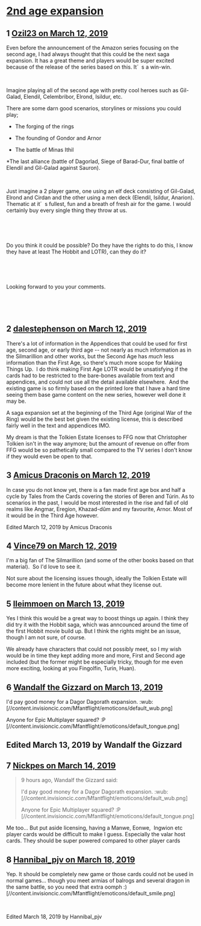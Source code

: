 # [2nd age expansion](https://community.fantasyflightgames.com/topic/292114-2nd-age-expansion/)

## 1 [Ozil23 on March 12, 2019](https://community.fantasyflightgames.com/topic/292114-2nd-age-expansion/?do=findComment&comment=3646295)

Even before the announcement of the Amazon series focusing on the second age, I had always thought that this could be the next saga expansion. It has a great theme and players would be super excited because of the release of the series based on this. It´  s a win-win. 

 

Imagine playing all of the second age with pretty cool heroes such as Gil-Galad, Elendil, Celembribor, Elrond, Isildur, etc. 

There are some darn good scenarios, storylines or missions you could play; 

* The forging of the rings

* The founding of Gondor and Arnor

* The battle of Minas Ithil

*The last alliance (battle of Dagorlad, Siege of Barad-Dur, final battle of Elendil and Gil-Galad against Sauron).

 

Just imagine a 2 player game, one using an elf deck consisting of Gil-Galad, Elrond and Cirdan and the other using a men deck (Elendil, Isildur, Anarion). Thematic at it´  s fullest, fun and a breath of fresh air for the game. I would certainly buy every single thing they throw at us. 

 

 

Do you think it could be possible? Do they have the rights to do this, I know they have at least The Hobbit and LOTR), can they do it?

 

 

Looking forward to you your comments. 

 

 

## 2 [dalestephenson on March 12, 2019](https://community.fantasyflightgames.com/topic/292114-2nd-age-expansion/?do=findComment&comment=3646324)

There's a lot of information in the Appendices that could be used for first age, second age, or early third age -- not nearly as much information as in the Silmarillion and other works, but the Second Age has *much* less information than the First Age, so there's much more scope for Making Things Up.  I do think making First Age LOTR would be unsatisfying if the cards had to be restricted to the bare-bones available from text and appendices, and could not use all the detail available elsewhere.  And the existing game is so firmly based on the printed lore that I have a hard time seeing them base game content on the new series, however well done it may be.

A saga expansion set at the beginning of the Third Age (original War of the Ring) would be the best bet given the existing license, this is described fairly well in the text and appendices IMO.

My dream is that the Tolkien Estate licenses to FFG now that Christopher Tolkien isn't in the way anymore; but the amount of revenue on offer from FFG would be so pathetically small compared to the TV series I don't know if they would even be open to that.

## 3 [Amicus Draconis on March 12, 2019](https://community.fantasyflightgames.com/topic/292114-2nd-age-expansion/?do=findComment&comment=3646406)

In case you do not know yet, there is a fan made first age box and half a cycle by Tales from the Cards covering the stories of Beren and Túrin. As to scenarios in the past, I would be most interested in the rise and fall of old realms like Angmar, Eregion, Khazad-dûm and my favourite, Arnor. Most of it would be in the Third Age however.

Edited March 12, 2019 by Amicus Draconis

## 4 [Vince79 on March 12, 2019](https://community.fantasyflightgames.com/topic/292114-2nd-age-expansion/?do=findComment&comment=3646428)

I'm a big fan of The Silmarillion (and some of the other books based on that material).  So I'd love to see it.  

Not sure about the licensing issues though, ideally the Tolkien Estate will become more lenient in the future about what they license out.

## 5 [lleimmoen on March 13, 2019](https://community.fantasyflightgames.com/topic/292114-2nd-age-expansion/?do=findComment&comment=3646638)

Yes I think this would be a great way to boost things up again. I think they did try it with the Hobbit saga, which was anncounced around the time of the first Hobbit movie build up. But I think the rights might be an issue, though I am not sure, of course.

We already have characters that could not possibly meet, so I my wish would be in time they kept adding more and more, First and Second age included (but the former might be especially tricky, though for me even more exciting, looking at you Fingolfin, Turin, Huan).

## 6 [Wandalf the Gizzard on March 13, 2019](https://community.fantasyflightgames.com/topic/292114-2nd-age-expansion/?do=findComment&comment=3647146)

I'd pay good money for a Dagor Dagorath expansion. :wub: [//content.invisioncic.com/Mfantflight/emoticons/default_wub.png]

Anyone for Epic Multiplayer squared? :P [//content.invisioncic.com/Mfantflight/emoticons/default_tongue.png]

Edited March 13, 2019 by Wandalf the Gizzard
-

## 7 [Nickpes on March 14, 2019](https://community.fantasyflightgames.com/topic/292114-2nd-age-expansion/?do=findComment&comment=3647455)

> 9 hours ago, Wandalf the Gizzard said:
> 
> I'd pay good money for a Dagor Dagorath expansion. :wub: [//content.invisioncic.com/Mfantflight/emoticons/default_wub.png]
> 
> Anyone for Epic Multiplayer squared? :P [//content.invisioncic.com/Mfantflight/emoticons/default_tongue.png]

Me too... But put aside licensing, having a Manwe, Eonwe,  Ingwion etc player cards would be difficult to make I guess. Especially the valar host cards. They should be super powered compared to other player cards

## 8 [Hannibal_pjv on March 18, 2019](https://community.fantasyflightgames.com/topic/292114-2nd-age-expansion/?do=findComment&comment=3650037)

Yep. It should be completely new game or those cards could not be used in normal games... though you meet armias of balrogs and several dragon in the same battle, so you need that extra oomph :) [//content.invisioncic.com/Mfantflight/emoticons/default_smile.png]

 

Edited March 18, 2019 by Hannibal_pjv

